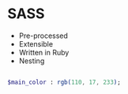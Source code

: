 # SASS

* Pre-processed
* Extensible
* Written in Ruby
* Nesting



~~~Sass

$main_color : rgb(110, 17, 233);


~~~
